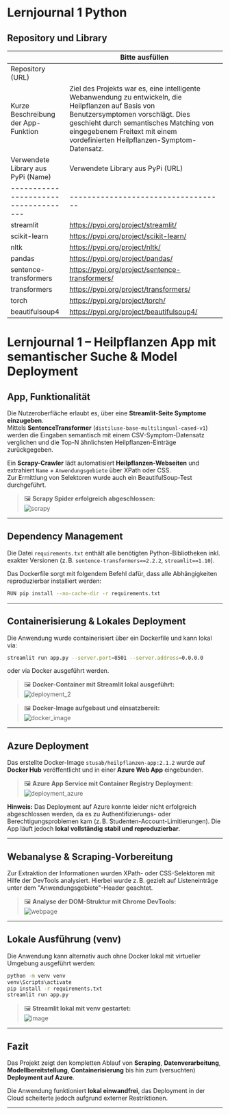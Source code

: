 ﻿# Lernjournal 1 Python

## Repository und Library

| | Bitte ausfüllen |
| -------- | ------- |
| Repository (URL)  |
| Kurze Beschreibung der App-Funktion |Ziel des Projekts war es, eine intelligente Webanwendung zu entwickeln, die Heilpflanzen auf Basis von Benutzersymptomen vorschlägt. Dies geschieht durch semantisches Matching von eingegebenem Freitext mit einem vordefinierten Heilpflanzen-Symptom-Datensatz. |
| Verwendete Library aus PyPi (Name) | Verwendete Library aus PyPi (URL) |
|------------------------------------|-----------------------------------|
| streamlit                         | https://pypi.org/project/streamlit/ |
| scikit-learn                      | https://pypi.org/project/scikit-learn/ |
| nltk                              | https://pypi.org/project/nltk/ |
| pandas                            | https://pypi.org/project/pandas/ |
| sentence-transformers             | https://pypi.org/project/sentence-transformers/ |
| transformers                      | https://pypi.org/project/transformers/ |
| torch                             | https://pypi.org/project/torch/ |
| beautifulsoup4                    | https://pypi.org/project/beautifulsoup4/ |



# Lernjournal 1 – Heilpflanzen App mit semantischer Suche & Model Deployment

## App, Funktionalität

Die Nutzeroberfläche erlaubt es, über eine **Streamlit-Seite Symptome einzugeben**.  
Mittels **SentenceTransformer** (`distiluse-base-multilingual-cased-v1`) werden die Eingaben semantisch mit einem CSV-Symptom-Datensatz verglichen und die Top-N ähnlichsten Heilpflanzen-Einträge zurückgegeben.

Ein **Scrapy-Crawler** lädt automatisiert **Heilpflanzen-Webseiten** und extrahiert `Name` + `Anwendungsgebiete` über XPath oder CSS.  
Zur Ermittlung von Selektoren wurde auch ein BeautifulSoup-Test durchgeführt.

> 🖼️ **Scrapy Spider erfolgreich abgeschlossen:**  
> ![scrapy](scrapy.png)

---

## Dependency Management

Die Datei `requirements.txt` enthält alle benötigten Python-Bibliotheken inkl. exakter Versionen (z. B. `sentence-transformers==2.2.2`, `streamlit==1.10`). 

Das Dockerfile sorgt mit folgendem Befehl dafür, dass alle Abhängigkeiten reproduzierbar installiert werden:

```bash
RUN pip install --no-cache-dir -r requirements.txt
```

---

## Containerisierung & Lokales Deployment

Die Anwendung wurde containerisiert über ein Dockerfile und kann lokal via:

```bash
streamlit run app.py --server.port=8501 --server.address=0.0.0.0
```

oder via Docker ausgeführt werden.

> 🖼️ **Docker-Container mit Streamlit lokal ausgeführt:**  
> ![deployment_2](deployment_2.png)

> 🖼️ **Docker-Image aufgebaut und einsatzbereit:**  
> ![docker_image](docker_image.png)

---

## Azure Deployment

Das erstellte Docker-Image `stusab/heilpflanzen-app:2.1.2` wurde auf **Docker Hub** veröffentlicht und in einer **Azure Web App** eingebunden.

> 🖼️ **Azure App Service mit Container Registry Deployment:**  
> ![deployment_azure](deployment_azure.png)

**Hinweis:** Das Deployment auf Azure konnte leider nicht erfolgreich abgeschlossen werden, da es zu Authentifizierungs- oder Berechtigungsproblemen kam (z. B. Studenten-Account-Limitierungen). Die App läuft jedoch **lokal vollständig stabil und reproduzierbar**.

---

## Webanalyse & Scraping-Vorbereitung

Zur Extraktion der Informationen wurden XPath- oder CSS-Selektoren mit Hilfe der DevTools analysiert. Hierbei wurde z. B. gezielt auf Listeneinträge unter dem "Anwendungsgebiete"-Header geachtet.

> 🖼️ **Analyse der DOM-Struktur mit Chrome DevTools:**  
> ![webpage](webpage.png)

---

## Lokale Ausführung (venv)

Die Anwendung kann alternativ auch ohne Docker lokal mit virtueller Umgebung ausgeführt werden:

```bash
python -m venv venv
venv\Scripts\activate
pip install -r requirements.txt
streamlit run app.py
```

> 🖼️ **Streamlit lokal mit venv gestartet:**  
> ![image](image.png)

---

## Fazit

Das Projekt zeigt den kompletten Ablauf von **Scraping**, **Datenverarbeitung**, **Modellbereitstellung**, **Containerisierung** bis hin zum (versuchten) **Deployment auf Azure**. 

Die Anwendung funktioniert **lokal einwandfrei**, das Deployment in der Cloud scheiterte jedoch aufgrund externer Restriktionen.

---



